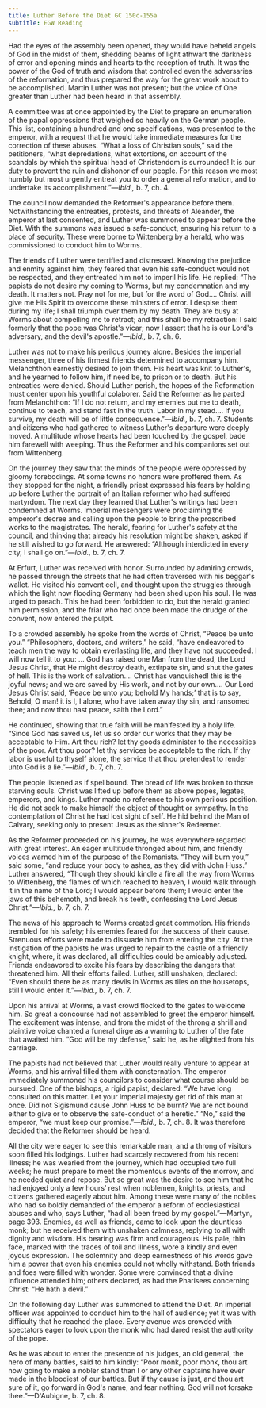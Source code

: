 ```yaml
---
title: Luther Before the Diet GC 150c-155a
subtitle: EGW Reading
---
```


Had the eyes of the assembly been opened, they would have beheld angels of God in the midst of them, shedding beams of light athwart the darkness of error and opening minds and hearts to the reception of truth. It was the power of the God of truth and wisdom that controlled even the adversaries of the reformation, and thus prepared the way for the great work about to be accomplished. Martin Luther was not present; but the voice of One greater than Luther had been heard in that assembly.

A committee was at once appointed by the Diet to prepare an enumeration of the papal oppressions that weighed so heavily on the German people. This list, containing a hundred and one specifications, was presented to the emperor, with a request that he would take immediate measures for the correction of these abuses. “What a loss of Christian souls,” said the petitioners, “what depredations, what extortions, on account of the scandals by which the spiritual head of Christendom is surrounded! It is our duty to prevent the ruin and dishonor of our people. For this reason we most humbly but most urgently entreat you to order a general reformation, and to undertake its accomplishment.”—_Ibid.,_ b. 7, ch. 4.

The council now demanded the Reformer's appearance before them. Notwithstanding the entreaties, protests, and threats of Aleander, the emperor at last consented, and Luther was summoned to appear before the Diet. With the summons was issued a safe-conduct, ensuring his return to a place of security. These were borne to Wittenberg by a herald, who was commissioned to conduct him to Worms.

The friends of Luther were terrified and distressed. Knowing the prejudice and enmity against him, they feared that even his safe-conduct would not be respected, and they entreated him not to imperil his life. He replied: “The papists do not desire my coming to Worms, but my condemnation and my death. It matters not. Pray not for me, but for the word of God.... Christ will give me His Spirit to overcome these ministers of error. I despise them during my life; I shall triumph over them by my death. They are busy at Worms about compelling me to retract; and this shall be my retraction: I said formerly that the pope was Christ's vicar; now I assert that he is our Lord's adversary, and the devil's apostle.”—_Ibid.,_ b. 7, ch. 6.

Luther was not to make his perilous journey alone. Besides the imperial messenger, three of his firmest friends determined to accompany him. Melanchthon earnestly desired to join them. His heart was knit to Luther's, and he yearned to follow him, if need be, to prison or to death. But his entreaties were denied. Should Luther perish, the hopes of the Reformation must center upon his youthful colaborer. Said the Reformer as he parted from Melanchthon: “If I do not return, and my enemies put me to death, continue to teach, and stand fast in the truth. Labor in my stead.... If you survive, my death will be of little consequence.”—_Ibid.,_ b. 7, ch. 7. Students and citizens who had gathered to witness Luther's departure were deeply moved. A multitude whose hearts had been touched by the gospel, bade him farewell with weeping. Thus the Reformer and his companions set out from Wittenberg.

On the journey they saw that the minds of the people were oppressed by gloomy forebodings. At some towns no honors were proffered them. As they stopped for the night, a friendly priest expressed his fears by holding up before Luther the portrait of an Italian reformer who had suffered martyrdom. The next day they learned that Luther's writings had been condemned at Worms. Imperial messengers were proclaiming the emperor's decree and calling upon the people to bring the proscribed works to the magistrates. The herald, fearing for Luther's safety at the council, and thinking that already his resolution might be shaken, asked if he still wished to go forward. He answered: “Although interdicted in every city, I shall go on.”—_Ibid.,_ b. 7, ch. 7.

At Erfurt, Luther was received with honor. Surrounded by admiring crowds, he passed through the streets that he had often traversed with his beggar's wallet. He visited his convent cell, and thought upon the struggles through which the light now flooding Germany had been shed upon his soul. He was urged to preach. This he had been forbidden to do, but the herald granted him permission, and the friar who had once been made the drudge of the convent, now entered the pulpit.

To a crowded assembly he spoke from the words of Christ, “Peace be unto you.” “Philosophers, doctors, and writers,” he said, “have endeavored to teach men the way to obtain everlasting life, and they have not succeeded. I will now tell it to you: ... God has raised one Man from the dead, the Lord Jesus Christ, that He might destroy death, extirpate sin, and shut the gates of hell. This is the work of salvation.... Christ has vanquished! this is the joyful news; and we are saved by His work, and not by our own.... Our Lord Jesus Christ said, ‘Peace be unto you; behold My hands;’ that is to say, Behold, O man! it is I, I alone, who have taken away thy sin, and ransomed thee; and now thou hast peace, saith the Lord.”

He continued, showing that true faith will be manifested by a holy life. “Since God has saved us, let us so order our works that they may be acceptable to Him. Art thou rich? let thy goods administer to the necessities of the poor. Art thou poor? let thy services be acceptable to the rich. If thy labor is useful to thyself alone, the service that thou pretendest to render unto God is a lie.”—_Ibid.,_ b. 7, ch. 7.

The people listened as if spellbound. The bread of life was broken to those starving souls. Christ was lifted up before them as above popes, legates, emperors, and kings. Luther made no reference to his own perilous position. He did not seek to make himself the object of thought or sympathy. In the contemplation of Christ he had lost sight of self. He hid behind the Man of Calvary, seeking only to present Jesus as the sinner's Redeemer.

As the Reformer proceeded on his journey, he was everywhere regarded with great interest. An eager multitude thronged about him, and friendly voices warned him of the purpose of the Romanists. “They will burn you,” said some, “and reduce your body to ashes, as they did with John Huss.” Luther answered, “Though they should kindle a fire all the way from Worms to Wittenberg, the flames of which reached to heaven, I would walk through it in the name of the Lord; I would appear before them; I would enter the jaws of this behemoth, and break his teeth, confessing the Lord Jesus Christ.”—_Ibid.,_ b. 7, ch. 7.

The news of his approach to Worms created great commotion. His friends trembled for his safety; his enemies feared for the success of their cause. Strenuous efforts were made to dissuade him from entering the city. At the instigation of the papists he was urged to repair to the castle of a friendly knight, where, it was declared, all difficulties could be amicably adjusted. Friends endeavored to excite his fears by describing the dangers that threatened him. All their efforts failed. Luther, still unshaken, declared: “Even should there be as many devils in Worms as tiles on the housetops, still I would enter it.”—_Ibid.,_ b. 7, ch. 7.

Upon his arrival at Worms, a vast crowd flocked to the gates to welcome him. So great a concourse had not assembled to greet the emperor himself. The excitement was intense, and from the midst of the throng a shrill and plaintive voice chanted a funeral dirge as a warning to Luther of the fate that awaited him. “God will be my defense,” said he, as he alighted from his carriage.

The papists had not believed that Luther would really venture to appear at Worms, and his arrival filled them with consternation. The emperor immediately summoned his councilors to consider what course should be pursued. One of the bishops, a rigid papist, declared: “We have long consulted on this matter. Let your imperial majesty get rid of this man at once. Did not Sigismund cause John Huss to be burnt? We are not bound either to give or to observe the safe-conduct of a heretic.” “No,” said the emperor, “we must keep our promise.”—_Ibid.,_ b. 7, ch. 8. It was therefore decided that the Reformer should be heard.

All the city were eager to see this remarkable man, and a throng of visitors soon filled his lodgings. Luther had scarcely recovered from his recent illness; he was wearied from the journey, which had occupied two full weeks; he must prepare to meet the momentous events of the morrow, and he needed quiet and repose. But so great was the desire to see him that he had enjoyed only a few hours’ rest when noblemen, knights, priests, and citizens gathered eagerly about him. Among these were many of the nobles who had so boldly demanded of the emperor a reform of ecclesiastical abuses and who, says Luther, “had all been freed by my gospel.”—Martyn, page 393. Enemies, as well as friends, came to look upon the dauntless monk; but he received them with unshaken calmness, replying to all with dignity and wisdom. His bearing was firm and courageous. His pale, thin face, marked with the traces of toil and illness, wore a kindly and even joyous expression. The solemnity and deep earnestness of his words gave him a power that even his enemies could not wholly withstand. Both friends and foes were filled with wonder. Some were convinced that a divine influence attended him; others declared, as had the Pharisees concerning Christ: “He hath a devil.”

On the following day Luther was summoned to attend the Diet. An imperial officer was appointed to conduct him to the hall of audience; yet it was with difficulty that he reached the place. Every avenue was crowded with spectators eager to look upon the monk who had dared resist the authority of the pope.

As he was about to enter the presence of his judges, an old general, the hero of many battles, said to him kindly: “Poor monk, poor monk, thou art now going to make a nobler stand than I or any other captains have ever made in the bloodiest of our battles. But if thy cause is just, and thou art sure of it, go forward in God's name, and fear nothing. God will not forsake thee.”—D'Aubigne, b. 7, ch. 8.